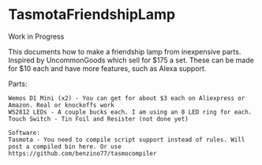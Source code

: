 # TasmotaFriendshipLamp

Work in Progress

This documents how to make a friendship lamp from inexpensive parts. Inspired by UncommonGoods which sell for $175 a set.  These can be made for $10 each and have more features, such as Alexa support. 

Parts:
```
Wemos D1 Mini (x2) - You can get for about $3 each on Aliexpress or Amazon. Real or knockoffs work
WS2812 LEDs - A couple bucks each. I am using an 8 LED ring for each. 
Touch Switch - Tin Foil and Resister (not done yet)
```
```
Software:
Tasmota - You need to compile script support instead of rules. Will post a compiled bin here. Or use https://github.com/benzino77/tasmocompiler
```

